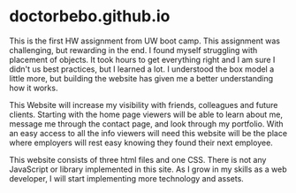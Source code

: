 # doctorbebo.github.io
This is the first HW assignment from UW boot camp. This assignment was challenging, but rewarding in the end.
I found myself struggling with placement of objects. It took hours to get everything right and I am sure I didn't us best practices, 
but I learned a lot. I understood the box model a little more, but building the website has given me a better understanding how it works. 

This Website will increase my visibility with friends, colleagues and future clients. Starting with the home page viewers will be able to 
learn about me, message me through the contact page, and look through my portfolio. With an easy access to all the info viewers will need
this website will be the place where employers will rest easy knowing they found their next employee. 

This website consists of three html files and one CSS. There is not any JavaScript or library implemented in this site. As I grow in 
my skills as a web developer, I will start implementing more technology and assets.
